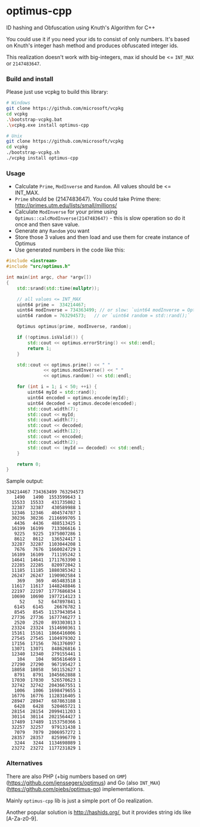 # optimus-cpp
ID hashing and Obfuscation using Knuth's Algorithm for C++

You could use it if you need your ids to consist of only numbers. It's based on Knuth's integer hash method and produces obfuscated integer ids.

This realization doesn't work with big-integers, max id should be <= `INT_MAX` or `2147483647`.

### Build and install

Please just use vcpkg to build this library:
```bash
# Windows
git clone https://github.com/microsoft/vcpkg
cd vcpkg
.\bootstrap-vcpkg.bat
.\vcpkg.exe install optimus-cpp

# Unix
git clone https://github.com/microsoft/vcpkg
cd vcpkg
./bootstrap-vcpkg.sh
./vcpkg install optimus-cpp
```

### Usage

- Calculate `Prime`, `ModInverse` and `Random`. All values should be <= INT_MAX.
- `Prime` should be (2147483647). You could take Prime there: http://primes.utm.edu/lists/small/millions/
- Calculate `ModInverse` for your prime using `Optimus::calcModInverse(2147483647)` - this is slow operation so do it once and then save value.
- Generate any `Random` you want
- Store those 3 values and then load and use them for create instance of Optimus
- Use generated numbers in the code like this:

```cpp
#include <iostream>
#include "src/optimus.h"

int main(int argc, char *argv[])
{
    std::srand(std::time(nullptr));

    // all values <= INT_MAX
    uint64 prime = 	334214467;
    uint64 modInverse = 734363499; // or slow: `uint64 modInverse = Optimus::calcModInverse(prime);`
    uint64 random = 763294573;   // or `uint64 random = std::rand();`

    Optimus optimus(prime, modInverse, random);

    if (!optimus.isValid()) {
        std::cout << optimus.errorString() << std::endl;
        return 1;
    }

    std::cout << optimus.prime() << " "
              << optimus.modInverse() << " "
              << optimus.random() << std::endl;

    for (int i = 1; i < 50; ++i) {
        uint64 myId = std::rand();
        uint64 encoded = optimus.encode(myId);
        uint64 decoded = optimus.decode(encoded);
        std::cout.width(7);
        std::cout << myId;
        std::cout.width(7);
        std::cout << decoded;
        std::cout.width(12);
        std::cout << encoded;
        std::cout.width(2);
        std::cout << (myId == decoded) << std::endl;
    }

    return 0;
}
```

Sample output:
```
334214467 734363499 763294573
   1490   1490  1553599643 1
  15533  15533   431735082 1
  32387  32387   430589988 1
  12346  12346   404574787 1
  30236  30236  2116699705 1
   4436   4436   488513425 1
  16199  16199   713306616 1
   9225   9225  1975007286 1
   8612   8612   136524417 1
  32287  32287  1103044208 1
   7676   7676  1660024729 1
  16109  16109   711195242 1
  14641  14641  1711763390 1
  22285  22285   820972042 1
  11185  11185  1880385342 1
  26247  26247  1190902584 1
    369    369   465483518 1
  11617  11617  1448248846 1
  22197  22197  1777686834 1
  10690  10690  1977214123 1
     52     52   647897841 1
   6145   6145    26676782 1
   8545   8545  1137943054 1
  27736  27736  1677746277 1
   2520   2520   893303013 1
  23324  23324  1514690361 1
  15161  15161  1866416006 1
  27545  27545  1104979302 1
  17156  17156   761376097 1
  13071  13071   848626816 1
  12340  12340   279155441 1
    104    104   985616469 1
  27290  27290   967195427 1
  18058  18058   501152627 1
   8791   8791  1045662888 1
  17030  17030   526570623 1
  32742  32742  2043667551 1
   1006   1006  1698479655 1
  16776  16776  1128316405 1
  28947  28947   687863188 1
   6428   6428   520465721 1
  28154  28154  2099411203 1
  30114  30114  2021564427 1
  17489  17489  1153750366 1
  32257  32257   979131438 1
   7079   7079  2006957272 1
  28357  28357   825996770 1
   3244   3244  1134698089 1
  23272  23272  1177231829 1
```

### Alternatives

There are also PHP (+big numbers based on `GMP`) (https://github.com/jenssegers/optimus) and Go (also `INT_MAX`) (https://github.com/pjebs/optimus-go) implementations.

Mainly `optimus-cpp` lib is just a simple port of Go realization.

Another popular solution is http://hashids.org/, but it provides string ids like [A-Za-z0-9].
